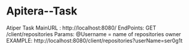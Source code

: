 # Apitera--Task
Atiper Task
MainURL : http://localhost:8080/
EndPoints:
GET
/client/repositories
Params:
@Username = name of repositories owner
EXAMPLE:
http://localhost:8080/client/repositories?userName=ser0g1t
